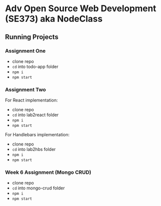 # Adv Open Source Web Development (SE373) aka NodeClass

## Running Projects

### Assignment One

- clone repo
- `cd` into todo-app folder
- `npm i`
- `npm start`

### Assignment Two

For React implementation:

- clone repo
- `cd` into lab2react folder
- `npm i`
- `npm start`

For Handlebars implementation:

- clone repo
- `cd` into lab2hbs folder
- `npm i`
- `npm start`

### Week 6 Assignment (Mongo CRUD)

- clone repo
- `cd` into mongo-crud folder
- `npm i`
- `npm start`
